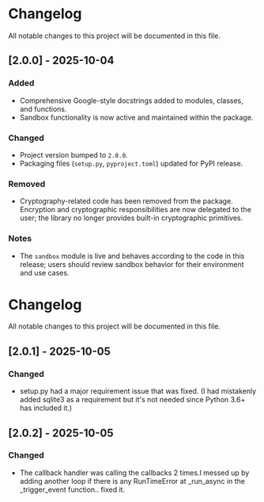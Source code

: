 # Changelog

All notable changes to this project will be documented in this file.

## [2.0.0] - 2025-10-04
### Added
- Comprehensive Google-style docstrings added to modules, classes, and functions.
- Sandbox functionality is now active and maintained within the package.

### Changed
- Project version bumped to `2.0.0`.
- Packaging files (`setup.py`, `pyproject.toml`) updated for PyPI release.

### Removed
- Cryptography-related code has been removed from the package. Encryption and cryptographic responsibilities are now delegated to the user; the library no longer provides built-in cryptographic primitives.

### Notes
- The `sandbox` module is live and behaves according to the code in this release; users should review sandbox behavior for their environment and use cases.

# Changelog

All notable changes to this project will be documented in this file.

## [2.0.1] - 2025-10-05
### Changed
- setup.py had a major requirement issue that was fixed. (I had mistakenly added sqlite3 as a requirement but it's not needed since Python 3.6+ has included it.)

## [2.0.2] - 2025-10-05
### Changed
- The callback handler was calling the callbacks 2 times.I messed up by adding another loop if there is any RunTimeError at _run_async in the _trigger_event function.. fixed it.